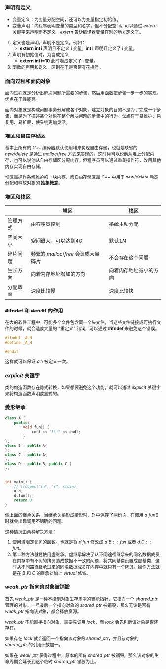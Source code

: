 ### 声明和定义
- 变量定义：为变量分配空间，还可以为变量指定初始值。
- 变量声明：向程序表明变量的类型和名字，但不分配空间。可以通过 $extern$ 关键字来声明而不定义，$extern$ 告诉编译器变量在别的地方定义了。

1. 定义也是声明，声明不是定义。例如：
   - **extern int i** 声明且不定义 **i** 变量，**int i** 声明且定义了 **i** 变量。
2. 声明有初始值时，为当成定义
   - **extern int i=10** 此时看成定义了 **i** 变量。
3. 函数的声明和定义，区别在于是否带有花括号。

### 面向过程和面向对象
面向过程就是分析出解决问题所需要的步骤，然后用函数把步骤一步一步的实现。优点在于性能高。

面向对象就是构成问题事务分解成各个对象，建立对象的目的不是为了完成一个步骤，而是为了描述某个对象在整个解决问题的步骤中的行为。优点在于易维护、易复用、易扩展，使系统更加灵活。

### 堆区和自由存储区
基本上所有的 $C$++ 编译器默认使用堆来实现自由存储，也就是缺省的 $new/delete$ 是通过 $malloc/free$ 方式来实现的，这时候可以说他从堆上分配内存，也可以说他从自由存储区分配内存。但程序员可以通过重载操作符，改用其他内存实现自由存储。

堆区是操作系统维护的一块内存，而自由存储区是 $C$++ 中用于 $new/delete$ 动态分配和释放对象的 **抽象概念**。

### 堆区和栈区
|          | 堆区                                | 栈区                   |
| -------- | ----------------------------------- | ---------------------- |
| 管理方式 | 由程序员控制                        | 系统主动分配           |
| 空间大小 | 空间很大，可以达到$4G$              | 默认$1M$               |
| 碎片问题 | 频繁的 $malloc/free$ 会造成大量碎片 | 不会存在这个问题       |
| 生长方向 | 向着内存地址增加的方向              | 向着内存地址减小的方向 |
| 分配效率 | 速度比较慢                          | 速度比较快             |

### #ifndef 和 #endif 的作用
在大的软件工程中，可能多个文件包含同一个头文件，当这些文件链接成可执行文件的时候，就会造成大量的 "重定义" 错误，可以通过 **#ifndef** 来避免这个错误。
```cpp
#ifndef _A_H
#define _A_H

#endif
```
这样就可以保证 $a.h$ 被定义一次。

### $explicit$ 关键字
类的构造函数存在隐式转换，如果想要避免这个功能，就可以通过 $explicit$ 关键字来将构造函数声明成显式的。

### 菱形继承
```cpp
class A {
	public:
		void fun() {
			cout << "!!!" << endl;
		}
};
class B : public A{
};
class C : public A{
};
class D : public B, public C {
};


int main() {
	// freopen("in", "r", stdin);
	D d;
	d.fun();;
	return 0;
}
```
像上面的继承关系，当继承关系形成菱形时，$D$ 中保存了两份 $A$，在调用 $d.fun()$ 时就会出现调用不明确的问题。

这种情况由两种解决方法：
1. 使用域限定访问的函数。也就是将 $d.fun$ 修改成 $d.B::fun$ 或者 $d.C::fun$。
2. 第二种方法就是使用虚继承。虚继承解决了从不同途径继承来的同名数据成员在内存中有不同的拷贝造成数据不一致的问题，将共同基类设置成虚基类，这时从不同路径继承过来的同名数据成员在内存中就只有一个拷贝。操作方法就是在 $B$ 和 $C$ 的继承处加上 $virtual$ 修饰。

### $weak\_ptr$ 指向的对象被销毁
首先 $weak\_ptr$ 是一种不控制对象生存周期的智能指针，它指向一个 $shared\_ptr$ 管理的对象。一旦最后一个指向对象的 $shared\_ptr$ 被销毁，那么无论是否有 $weak\_ptr$ 指向该对象，都会释放资源。

$weak\_ptr$ 不能直接指向对象，需要先调用 $lock$，而 $lock$ 会先判断该对象是否还存在。

如果存在 $lock$ 就会返回一个指向该对象的 $shared\_ptr$，并且该对象的 $shared\_ptr$ 的引用计数加一。

如果在 $weak\_ptr$ 获得过程中，原本的所有 $shared\_ptr$ 被销毁，那么该对象的生命周期会延长到这个临时 $shared\_ptr$ 销毁为止。
